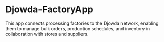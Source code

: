 # Djowda-FactoryApp
This app connects processing factories to the Djowda network, enabling them to manage bulk orders, production schedules, and inventory in collaboration with stores and suppliers.
